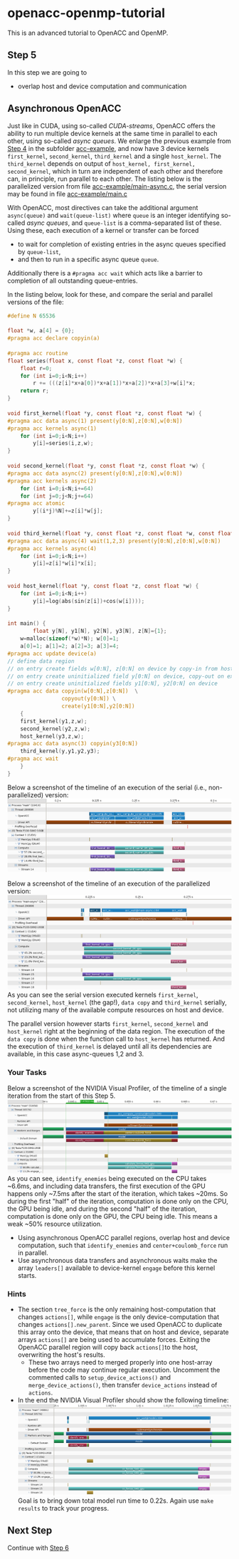 # openacc-openmp-tutorial
This is an advanced tutorial to OpenACC and OpenMP.

## Step 5
In this step we are going to 
* overlap host and device computation and communication

## Asynchronous OpenACC
Just like in CUDA, using so-called *CUDA-streams*, OpenACC offers the ability to run multiple device kernels at the same time in parallel to each other, using so-called *async queues*.
We enlarge the previous example from [Step 4](../../blob/step4/step.md) in the subfolder [acc-example](acc-example), and now have 3 device kernels `first_kernel`, `second_kernel`, `third_kernel` and a single `host_kernel`.
The `third_kernel` depends on output of `host_kernel, first_kernel, second_kernel`, which in turn are independent of each other and therefore can, in principle, run parallel to each other.
The listing below is the parallelized version from file [acc-example/main-async.c](acc-example/main-async.c), the serial version may be found in file [acc-example/main.c](acc-example/main.c)

With OpenACC, most directives can take the additional argument `async(queue)` and `wait(queue-list)` where `queue` is an integer identifying so-called *async queues*, and `queue-list` is a comma-separated list of these.
Using these, each execution of a kernel or transfer can be forced
* to wait for completion of existing entries in the async queues specified by `queue-list`,
* and then to run in a specific async queue `queue`.

Additionally there is a `#pragma acc wait` which acts like a barrier to completion of all outstanding queue-entries.

In the listing below, look for these, and compare the serial and parallel versions of the file:
```C
#define N 65536

float *w, a[4] = {0};
#pragma acc declare copyin(a)

#pragma acc routine
float series(float x, const float *z, const float *w) {
	float r=0;
	for (int i=0;i<N;i++) 
		r += (((z[i]*x+a[0])*x+a[1])*x+a[2])*x+a[3]+w[i]*x;
	return r;
}

void first_kernel(float *y, const float *z, const float *w) {
#pragma acc data async(1) present(y[0:N],z[0:N],w[0:N])
#pragma acc kernels async(1)
	for (int i=0;i<N;i++)
		y[i]=series(i,z,w);
}

void second_kernel(float *y, const float *z, const float *w) {
#pragma acc data async(2) present(y[0:N],z[0:N],w[0:N])
#pragma acc kernels async(2)
	for (int i=0;i<N;i+=64)
	for (int j=0;j<N;j+=64)
#pragma acc atomic
		y[(i*j)%N]+=z[i]*w[j];
}

void third_kernel(float *y, const float *z, const float *w, const float *x) {
#pragma acc data async(4) wait(1,2,3) present(y[0:N],z[0:N],w[0:N])
#pragma acc kernels async(4)
	for (int i=0;i<N;i++)
		y[i]=z[i]*w[i]*x[i];
}

void host_kernel(float *y, const float *z, const float *w) {
	for (int i=0;i<N;i++)
		y[i]=log(abs(sin(z[i])+cos(w[i])));
}

int main() {
        float y[N], y1[N], y2[N], y3[N], z[N]={1};
	w=malloc(sizeof(*w)*N); w[0]=1;
	a[0]=1; a[1]=2; a[2]=3; a[3]=4;
#pragma acc update device(a)
// define data region
// on entry create fields w[0:N], z[0:N] on device by copy-in from host
// on entry create uninitialized field y[0:N] on device, copy-out on exit
// on entry create uninitialized fields y1[0:N], y2[0:N] on device
#pragma acc data copyin(w[0:N],z[0:N])  \
                 copyout(y[0:N]) \
                 create(y1[0:N],y2[0:N])
    {
	first_kernel(y1,z,w);
	second_kernel(y2,z,w);
	host_kernel(y3,z,w);
#pragma acc data async(3) copyin(y3[0:N])
	third_kernel(y,y1,y2,y3);
#pragma acc wait
    }
}
```

Below a screenshot of the timeline of an execution of the serial (i.e., non-parallelized) version:
![](acc-example/example-serial.png)

Below a screenshot of the timeline of an execution of the parallelized version:
![](acc-example/example-async.png)
As you can see the serial version executed kernels `first_kernel`, `second_kernel`, `host_kernel` (the gap!), `data copy` and `third_kernel` serially, not utilizing many of the available compute resources on host and device.

The parallel version however starts `first_kernel`, `second_kernel` and `host_kernel` right at the beginning of the data region. The execution of the `data copy` is done when the function call to `host_kernel` has returned. And the execution of `third_kernel` is delayed until all its dependencies are available, in this case async-queues 1,2 and 3.

### Your Tasks
Below a screenshot of the NVIDIA Visual Profiler, of the timeline of a single iteration from the start of this Step 5.
![Screenshot of Step 5 Status using NVIDIA Visual Profiler](images/step5-status.png)
As you can see, `identify_enemies` being executed on the CPU takes ~6.6ms, and including data transfers, the first execution of the GPU happens only ~7.5ms after the start of the iteration, which takes ~20ms.
So during the first "half" of the iteration, computation is done only on the CPU, the GPU being idle, and during the second "half" of the iteration, computation is done only on the GPU, the CPU being idle.
This means a weak ~50% resource utilization.
* Using asynchronous OpenACC parallel regions, overlap host and device computation, such that `identify_enemies` and `center+coulomb_force` run in parallel.
* Use asynchronous data transfers and asynchronous waits make the array `leaders[]` available to device-kernel `engage` before this kernel starts.

### Hints
* The section `tree_force` is the only remaining host-computation that changes `actions[]`, while `engage` is the only device-computation that changes `actions[].new_parent`. Since we used OpenACC to duplicate this array onto the device, that means that on host and device, separate arrays `actions[]` are being used to accumulate forces. Exiting the OpenACC parallel region will copy back `actions[]`to the host, overwriting the host's results.
  * These two arrays need to merged properly into one host-array before the code may continue regular execution. Uncomment the commented calls to `setup_device_actions()` and `merge_device_actions()`, then transfer `device_actions` instead of `actions`.
* In the end the NVIDIA Visual Profiler should show the following timeline: 
  ![Screenshot of Step 5 Goal using NVIDIA Visual Profiler](images/step5-goal.png)
  Goal is to bring down total model run time to 0.22s. Again use `make results` to track your progress.


## Next Step
Continue with [Step 6](../../blob/step6/step.md)






